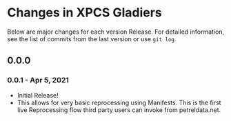 # Changes in XPCS Gladiers


Below are major changes for each version Release. For detailed information,
see the list of commits from the last version or use `git log`.

## 0.0.0

### 0.0.1 - Apr 5, 2021

- Initial Release!
- This allows for very basic reprocessing using Manifests. This is the first live
Reprocessing flow third party users can invoke from petreldata.net.